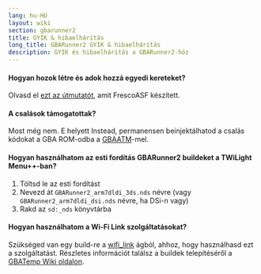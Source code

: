 ```yaml
---
lang: hu-HU
layout: wiki
section: gbarunner2
title: GYIK & hibaelhárítás
long_title: GBARunner2 GYIK & hibaelhárítás
description: GYIK és hibaelhárítás a GBARunner2-höz
---
```


#### Hogyan hozok létre és adok hozzá egyedi kereteket?

Olvasd el [ezt az útmutatót](https://docs.google.com/document/d/1owjiW-1fHEbokrkK2ZuPFjR2-N9s1dXCCAM3ghWRtxk/edit?usp=sharing), amit FrescoASF készített.

#### A csalások támogatottak?

Most még nem. E helyett Instead, permanensen beinjektálhatod a csalás kódokat a GBA ROM-odba a [GBAATM](https://gbatemp.net/threads/gba-auto-trainer-maker-gbaatm.99334/)-mel.

#### Hogyan használhatom az esti fordítás GBARunner2 buildeket a TWiLight Menu++-ban?

1. Töltsd le az esti fordítást
1. Nevezd át `GBARunner2_arm7dldi_3ds.nds` névre (vagy `GBARunner2_arm7dldi_dsi.nds` névre, ha DSi-n vagy)
1. Rakd az `sd:_nds` könyvtárba

#### Hogyan használhatom a Wi-Fi Link szolgáltatásokat?

Szükséged van egy build-re a [wifi_link](https://github.com/Gericom/GBARunner2/tree/wifi_link) ágból, ahhoz, hogy használhasd ezt a szolgáltatást. Részletes információt találsz a buildek telepítéséről a [GBATemp Wiki oldalon](https://wiki.gbatemp.net/wiki/GBARunner2/Link).
